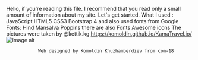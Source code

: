 Hello, if you're reading this file. 
I recommend that you read only a small amount of information about my site. 
Let's get started.
				What I used : 
						JavaScript 
						HTML5
						CSS3
						Bootstrap 4
				and also used fonts from Google Fonts:
						Hind 
						Mansalva
						Poppins
				there are also Fonts Awesome icons
				The pictures were taken by @kettik.kg
                                        https://komoldin.github.io/KamaTravel.io/
					![Image alt](https://github.com/{Komoldin}/{KamaTravel.io/img/screen/01.png}/raw/{branch}/{path}/image.png)

				Web designed by Komoldin Khuzhamberdiev from com-18
